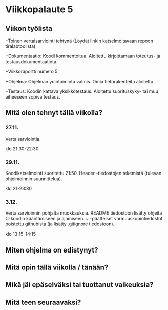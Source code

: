 # Viikkopalaute 5

## Viikon työlista

+Toinen vertaisarviointi tehtynä (Löydät linkin katselmoitavaan repoon tiralabtoolista)

+Dokumentaatio: Koodi kommentoitua. Aloitettu kirjoittamaan toteutus- ja testausdokumentaatiota.

+Viikkoraportti numero 5

+Ohjelma: Ohjelman ydintoiminta valmis. Omia tietorakenteita aloitettu.

+Testaus: Koodin kattava yksikkötestaus. Aloitettu suorituskyky- tai muu aiheeseen sopiva testaus.

## Mitä olen tehnyt tällä viikolla?

### 27.11.

Vertaisarviointia.

klo 21:30-22:30

### 29.11.

Koodikatselmointi suoritettu 21:50. Header -tiedostojen tekemistä (tulevan ohjelmoinnin suunnittelua).

klo 21-23:30

### 3.12.
Vertaisarvioinnin pohjalta muokkauksia.
README tiedostoon lisätty ohjeita C-koodin kääntämiseen ja ajamiseen.
~ -päätteiset varmuuskopiotiedostot poistettu githubista (ja lisätty .gitignore tiedostoon).

klo 13:15-14:15

## Miten ohjelma on edistynyt?

## Mitä opin tällä viikolla / tänään?

## Mikä jäi epäselväksi tai tuottanut vaikeuksia?

## Mitä teen seuraavaksi?
